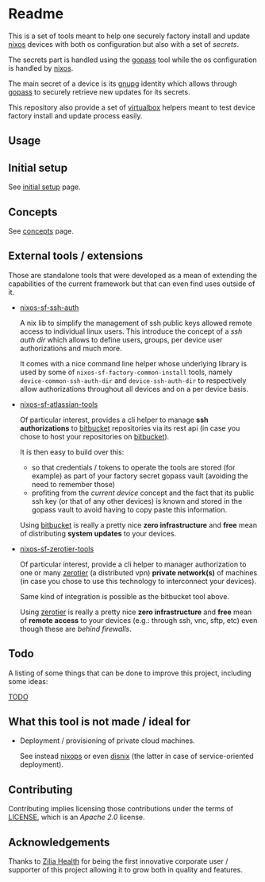 Readme
======

This is a set of tools meant to help one securely factory install and update
[nixos] devices with both os configuration but also with a set of *secrets*.

The secrets part is handled using the [gopass] tool while the os configuration
is handled by [nixos].

The main secret of a device is its [gnupg] identity which allows through
[gopass] to securely retrieve new updates for its secrets.

This repository also provide a set of [virtualbox] helpers meant to test
device factory install and update process easily.


[gopass]: https://github.com/gopasspw/gopass
[nixos]: https://nixos.org/
[gnupg]: https://gnupg.org/
[virtualbox]: https://www.virtualbox.org/


Usage
-----

## Initial setup

See [initial setup](./doc/InitialSetup.md) page.


Concepts
--------

See [concepts](./doc/Concepts.md) page.



External tools / extensions
---------------------------

Those are standalone tools that were developed as a mean of extending the
capabilities of the current framework but that can even find uses outside of it.

 -  [nixos-sf-ssh-auth]

    A nix lib to simplify the management of ssh public keys allowed remote
    access to individual linux users. This introduce the concept of a *ssh auth
    dir* which allows to define users, groups, per device user authorizations
    and much more.

    It comes with a nice command line helper whose underlying library is used by
    some of `nixos-sf-factory-common-install` tools, namely
    `device-common-ssh-auth-dir` and `device-ssh-auth-dir` to respectively
    allow authorizations throughout all devices and on a per device basis.

 -  [nixos-sf-atlassian-tools]

    Of particular interest, provides a cli helper to manage **ssh authorizations**
    to [bitbucket] repositories via its rest api (in case you chose to host your
    repositories on [bitbucket]).

    It is then easy to build over this:

     -  so that credentials / tokens to operate the tools are stored (for
        example) as part of your factory secret gopass vault (avoiding the need
        to remember those)
     -  profiting from the *current device* concept and the fact that its public
        ssh key (or that of any other devices) is known and stored in the gopass
        vault to avoid having to copy paste this information.

    Using [bitbucket] is really a pretty nice **zero infrastructure** and
    **free** mean of distributing **system updates** to your devices.

 -  [nixos-sf-zerotier-tools]

    Of particular interest, provide a cli helper to manager authorization to one
    or many [zerotier] (a distributed vpn) **private network(s)** of machines
    (in case you chose to use this technology to interconnect your devices).

    Same kind of integration is possible as the bitbucket tool above.

    Using [zerotier] is really a pretty nice **zero infrastructure** and
    **free** mean of **remote access** to your devices (e.g.: through ssh, vnc,
    sftp, etc) even though these are *behind firewalls*.

[nixos-sf-ssh-auth]: https://github.com/jraygauthier/nixos-sf-ssh-auth
[nixos-sf-atlassian-tools]: https://github.com/amotus/nixos-sf-atlassian-tools
[nixos-sf-zerotier-tools]: https://github.com/amotus/nixos-sf-zerotier-tools

[bitbucket]: https://bitbucket.org
[zerotier]: https://www.zerotier.com/


Todo
----

A listing of some things that can be done to improve this project, including
some ideas:

[TODO](./TODO.md)


What this tool is not made / ideal for
--------------------------------------

 -  Deployment / provisioning of private cloud machines.

    See instead [nixops] or even [disnix] (the latter in case of
    service-oriented deployment).


[nixops]: https://github.com/NixOS/nixops
[disnix]: https://github.com/svanderburg/disnix


Contributing
------------

Contributing implies licensing those contributions under the terms of [LICENSE](./LICENSE), which is an *Apache 2.0* license.


Acknowledgements
----------------

Thanks to [Zilia Health] for being the first innovative corporate user /
supporter of this project allowing it to grow both in quality and features.

[Zilia Health]: https://ziliahealth.com/
